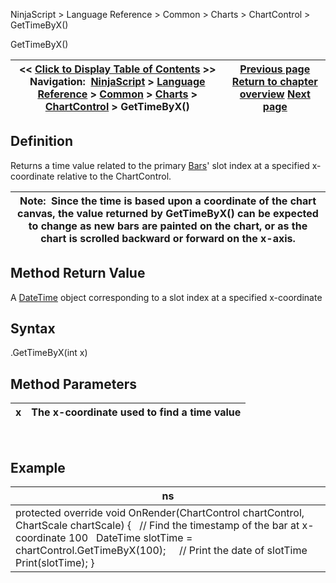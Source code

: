 ﻿
NinjaScript > Language Reference > Common > Charts > ChartControl > GetTimeByX()

GetTimeByX()

| << [Click to Display Table of Contents](gettimebyx.md) >> **Navigation:**     [NinjaScript](ninjascript.md) > [Language Reference](language_reference_wip.md) > [Common](common.md) > [Charts](chart.md) > [ChartControl](chartcontrol.md) > GetTimeByX() | [Previous page](gettimebyslotindex.md) [Return to chapter overview](chartcontrol.md) [Next page](getxbybarindex.md) |
| --- | --- |
## Definition
Returns a time value related to the primary [Bars](bars.md)' slot index at a specified x-coordinate relative to the ChartControl.
 

| Note:  Since the time is based upon a coordinate of the chart canvas, the value returned by GetTimeByX() can be expected to change as new bars are painted on the chart, or as the chart is scrolled backward or forward on the x-axis. |
| --- |

## Method Return Value
A [DateTime](https://msdn.microsoft.com/en-us/library/system.datetime(v=vs.110).aspx) object corresponding to a slot index at a specified x-coordinate
## 
## Syntax
<ChartControl>.GetTimeByX(int x)
 
## 
## Method Parameters

| x | The x-coordinate used to find a time value |
| --- | --- |
 
## 
## Example

| ns |
| --- |
| protected override void OnRender(ChartControl chartControl, ChartScale chartScale) {    // Find the timestamp of the bar at x-coordinate 100    DateTime slotTime = chartControl.GetTimeByX(100);      // Print the date of slotTime    Print(slotTime); } |
